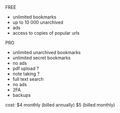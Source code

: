 FREE

- unlimited bookmarks
- up to 10 000 unarchived
- ads
- access to copies of popular urls

PRO

- unlimited unarchived bookmarks
- unlimited secret bookmarks
- no ads
- pdf upload ?
- note taking ?
- full text search
- no ads
- 2FA
- backups

cost: $4 monthly (billed annually) $5 (billed monthly)
